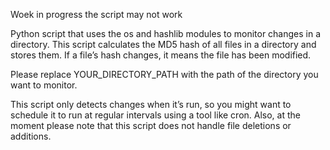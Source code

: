 Woek in progress the script may not work

Python script that uses the os and hashlib modules to monitor changes in a directory. This script calculates the MD5 hash of all files in a directory and stores them. If a file’s hash changes, it means the file has been modified.

Please replace YOUR_DIRECTORY_PATH with the path of the directory you want to monitor.

This script only detects changes when it’s run, so you might want to schedule it to run at regular intervals using a tool like cron. 
Also, at the moment please note that this script does not handle file deletions or additions.
